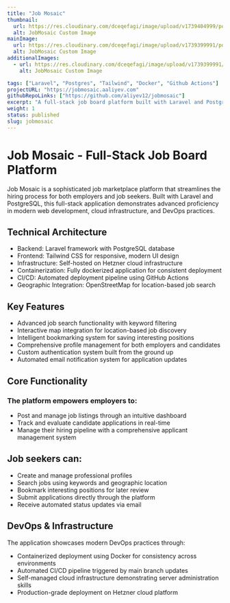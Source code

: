 ```yaml
---
title: "Job Mosaic"
thumbnail:
  url: https://res.cloudinary.com/dceqefagi/image/upload/v1739404999/portfolio/job_mosaic_800x450_yagrh3.jpg
  alt: JobMosaic Custom Image
mainImage:
  url: https://res.cloudinary.com/dceqefagi/image/upload/v1739399991/portfolio/job_mosaic_1600x900_un7abv.jpg
  alt: JobMosaic Custom Image
additionalImages:
  - url: https://res.cloudinary.com/dceqefagi/image/upload/v1739399991/portfolio/job_mosaic_1600x900_un7abv.jpg
    alt: JobMosaic Custom Image

tags: ["Laravel", "Postgres", "Tailwind", "Docker", "Github Actions"]
projectURL: "https://jobmosaic.aaliyev.com"
githubRepoLinks: ["https://github.com/aliyev12/jobmosaic"]
excerpt: "A full-stack job board platform built with Laravel and PostgreSQL that connects employers and job seekers through an intuitive interface."
weight: 1
status: published
slug: jobmosaic
---
```


# Job Mosaic - Full-Stack Job Board Platform

Job Mosaic is a sophisticated job marketplace platform that streamlines the hiring process for both employers and job seekers. Built with Laravel and PostgreSQL, this full-stack application demonstrates advanced proficiency in modern web development, cloud infrastructure, and DevOps practices.

## Technical Architecture

- Backend: Laravel framework with PostgreSQL database
- Frontend: Tailwind CSS for responsive, modern UI design
- Infrastructure: Self-hosted on Hetzner cloud infrastructure
- Containerization: Fully dockerized application for consistent deployment
- CI/CD: Automated deployment pipeline using GitHub Actions
- Geographic Integration: OpenStreetMap for location-based job search

## Key Features

- Advanced job search functionality with keyword filtering
- Interactive map integration for location-based job discovery
- Intelligent bookmarking system for saving interesting positions
- Comprehensive profile management for both employers and candidates
- Custom authentication system built from the ground up
- Automated email notification system for application updates

## Core Functionality

### The platform empowers employers to:

- Post and manage job listings through an intuitive dashboard
- Track and evaluate candidate applications in real-time
- Manage their hiring pipeline with a comprehensive applicant management system

## Job seekers can:

- Create and manage professional profiles
- Search jobs using keywords and geographic location
- Bookmark interesting positions for later review
- Submit applications directly through the platform
- Receive automated status updates via email

## DevOps & Infrastructure

The application showcases modern DevOps practices through:

- Containerized deployment using Docker for consistency across environments
- Automated CI/CD pipeline triggered by main branch updates
- Self-managed cloud infrastructure demonstrating server administration skills
- Production-grade deployment on Hetzner cloud platform
